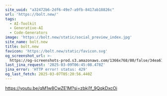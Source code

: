 ```yaml
---
site_uuid: "a32472b6-2df6-49e7-a9fb-8417ab18826c"
url: 'https://bolt.new/'
tags:
  - AI-Toolkit
  - Generative-AI
  - Code-Generators
image: 'https://bolt.new/static/social_preview_index.jpg'
site_name: bolt.new
title: bolt.new
favicon: 'https://bolt.new/static/favicon.svg'
og_screenshot_url: >-
  https://og-screenshots-prod.s3.amazonaws.com/1366x768/80/false/34ea67d75a31b4177a5309780a91c19dcc8c5c5241694eeb5d046bd2625fba02.jpeg
last_jina_request: '2025-03-09T06:45:08.478Z'
jina_error: 'HTTP error! status: 429'
og_last_fetch: 2025-03-07T05:20:56.440Z
---
```



https://youtu.be/qM1w8CwZE1M?si=zbkj1f_9QqkDxcOi
